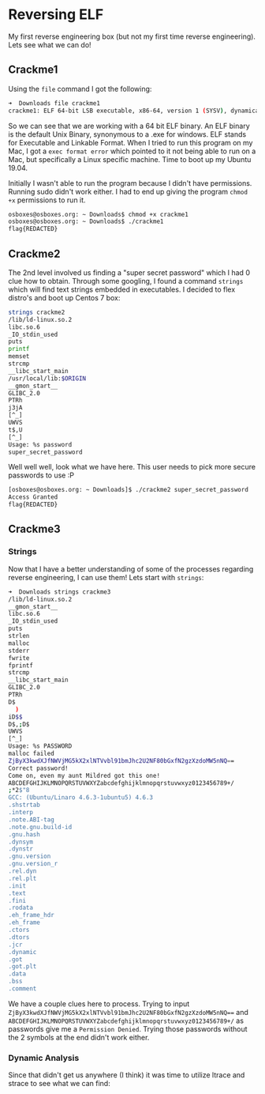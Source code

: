 # Reversing ELF

My first reverse engineering box (but not my first time reverse engineering). Lets see what we can do!

## Crackme1

Using the ```file``` command I got the following:

```bash
➜  Downloads file crackme1
crackme1: ELF 64-bit LSB executable, x86-64, version 1 (SYSV), dynamically linked, interpreter /lib64/ld-linux-x86-64.so.2, for GNU/Linux 2.6.32, BuildID[sha1]=672f525a7ad3c33f190c060c09b11e9ffd007f34, not stripped
```

So we can see that we are working with a 64 bit ELF binary. An ELF binary is the default Unix Binary, synonymous to a .exe for windows. ELF stands for Executable and Linkable Format. When I tried to run this program on my Mac, I got a ```exec format error``` which pointed to it not being able to run on a Mac, but specifically a Linux specific machine. Time to boot up my Ubuntu 19.04. 

Initially I wasn't able to run the program because I didn't have permissions. Running sudo didn't work either. I had to end up giving the program ```chmod +x``` permissions to run it. 

```bash
osboxes@osboxes.org: ~ Downloads$ chmod +x crackme1
osboxes@osboxes.org: ~ Downloads$ ./crackme1
flag{REDACTED}
```

## Crackme2
The 2nd level involved us finding a "super secret password" which I had 0 clue how to obtain. Through some googling, I found a command ```strings``` which will find text strings embedded in executables. I decided to flex distro's and  boot up Centos 7 box:

```bash
strings crackme2
/lib/ld-linux.so.2
libc.so.6
_IO_stdin_used
puts
printf
memset
strcmp
__libc_start_main
/usr/local/lib:$ORIGIN
__gmon_start__
GLIBC_2.0
PTRh
j3jA
[^_]
UWVS
t$,U
[^_]
Usage: %s password
super_secret_password
```

Well well well, look what we have here. This user needs to pick more secure passwords to use :P


```bash
[osboxes@osboxes.org: ~ Downloads]$ ./crackme2 super_secret_password
Access Granted
flag{REDACTED}
```

## Crackme3

### Strings
Now that I have a better understanding of some of the processes regarding reverse engineering, I can use them! Lets start with ```strings```:

```bash
➜  Downloads strings crackme3 
/lib/ld-linux.so.2
__gmon_start__
libc.so.6
_IO_stdin_used
puts
strlen
malloc
stderr
fwrite
fprintf
strcmp
__libc_start_main
GLIBC_2.0
PTRh
D$
  )
iD$$
D$,;D$ 
UWVS
[^_]
Usage: %s PASSWORD
malloc failed
ZjByX3kwdXJfNWVjMG5kX2xlNTVvbl91bmJhc2U2NF80bGxfN2gzXzdoMW5nNQ==
Correct password!
Come on, even my aunt Mildred got this one!
ABCDEFGHIJKLMNOPQRSTUVWXYZabcdefghijklmnopqrstuvwxyz0123456789+/
;*2$"8
GCC: (Ubuntu/Linaro 4.6.3-1ubuntu5) 4.6.3
.shstrtab
.interp
.note.ABI-tag
.note.gnu.build-id
.gnu.hash
.dynsym
.dynstr
.gnu.version
.gnu.version_r
.rel.dyn
.rel.plt
.init
.text
.fini
.rodata
.eh_frame_hdr
.eh_frame
.ctors
.dtors
.jcr
.dynamic
.got
.got.plt
.data
.bss
.comment
```

We have a couple clues here to process. Trying to input ```ZjByX3kwdXJfNWVjMG5kX2xlNTVvbl91bmJhc2U2NF80bGxfN2gzXzdoMW5nNQ==``` and ```ABCDEFGHIJKLMNOPQRSTUVWXYZabcdefghijklmnopqrstuvwxyz0123456789+/``` as passwords give me a ```Permission Denied```. Trying those passwords without the 2 symbols at the end didn't work either. 

### Dynamic Analysis

Since that didn't get us anywhere (I think) it was time to utilize ltrace and strace to see what we can find:

